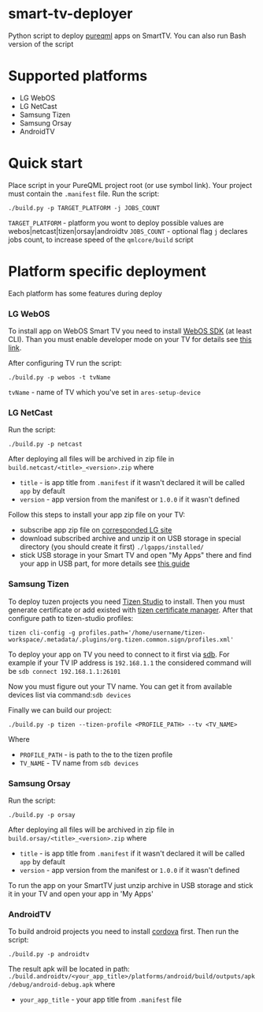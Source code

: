 # smart-tv-deployer
Python script to deploy
[pureqml](https://github.com/pureqml/qmlcore) apps on SmartTV. You can also run Bash version of the script

# Supported platforms
* LG WebOS
* LG NetCast
* Samsung Tizen
* Samsung Orsay
* AndroidTV

# Quick start
Place script in your PureQML project root (or use symbol link). Your project must contain the ```.manifest``` file. Run the script:
```
./build.py -p TARGET_PLATFORM -j JOBS_COUNT
```
```TARGET_PLATFORM``` - platform you wont to deploy possible values are webos|netcast|tizen|orsay|androidtv
```JOBS_COUNT``` - optional flag `j` declares jobs count, to increase speed of the `qmlcore/build` script
# Platform specific deployment
Each platform has some features during deploy
### LG WebOS
To install app on WebOS Smart TV you need to install [WebOS SDK](http://webostv.developer.lge.com/sdk/download/download-sdk/) (at least CLI).
Than you must enable developer mode on your TV for details see [this link](http://webostv.developer.lge.com/develop/app-test/).

After configuring TV run the script:
```
./build.py -p webos -t tvName
```
```tvName``` - name of TV which you've set in ``` ares-setup-device ```
### LG NetCast
Run the script:
```
./build.py -p netcast
```
After deploying all files will be archived in zip file in ```build.netcast/<title>_<version>.zip``` where

* ```title``` - is app title from ```.manifest``` if it wasn't declared it will be called ```app``` by default
* ```version``` - app version from the manifest or ```1.0.0``` if it wasn't defined

Follow this steps to install your app zip file on your TV:
* subscribe app zip file on [corresponded LG site](http://developer.lge.com/apptest/retrieveApptestOSList.dev)
* download subscribed archive and unzip it on USB storage in special directory (you should create it first) ```./lgapps/installed/```
* stick USB storage in your Smart TV and open "My Apps" there and find your app in USB part, for more details see [this guide](http://webostv.developer.lge.com/download_file/view_inline/3513/)

### Samsung Tizen
To deploy tuzen projects you need [Tizen Studio](https://developer.tizen.org/ko/development/tizen-studio/download?langredirect=1) to install.
Then you must generate certificate or add existed with [tizen certificate manager](https://developer.tizen.org/ko/development/visual-studio-tools-tizen/tools/certificate-manager?langredirect=1).
After that configure path to tizen-studio profiles:

```tizen cli-config -g profiles.path='/home/username/tizen-workspace/.metadata/.plugins/org.tizen.common.sign/profiles.xml'```

To deploy your app on TV you need to connect to it first via [sdb](https://developer.tizen.org/ko/development/tizen-studio/web-tools/running-and-testing-your-app/sdb?langredirect=1). For example if your TV IP address is ```192.168.1.1``` the considered command will be ```sdb connect 192.168.1.1:26101```

Now you must figure out your TV name. You can get it from available devices list via command:```sdb devices```

Finally we can build our project:

```
./build.py -p tizen --tizen-profile <PROFILE_PATH> --tv <TV_NAME>
```
Where
* ```PROFILE_PATH``` - is path to the to the tizen profile
* ```TV_NAME``` - TV name from ```sdb devices```

### Samsung Orsay
Run the script:
```
./build.py -p orsay
```
After deploying all files will be archived in zip file in ```build.orsay/<title>_<version>.zip``` where

* ```title``` - is app title from ```.manifest``` if it wasn't declared it will be called ```app``` by default
* ```version``` - app version from the manifest or ```1.0.0``` if it wasn't defined

To run the app on your SmartTV just unzip archive in USB storage and stick it in your TV and open your app in 'My Apps'
### AndroidTV
To build android projects you need to install [cordova](https://cordova.apache.org/) first. Then run the script:
```
./build.py -p androidtv
```
The result apk will be located in path: ```./build.androidtv/<your_app_title>/platforms/android/build/outputs/apk/debug/android-debug.apk``` where
* ```your_app_title``` - your app title from ```.manifest``` file
